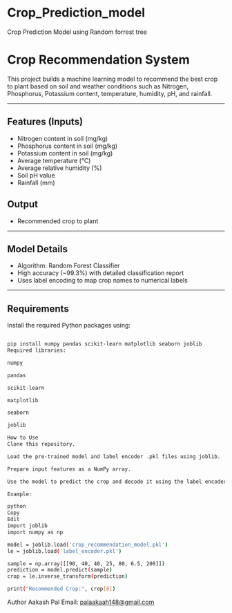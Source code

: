 # Crop_Prediction_model
Crop Prediction Model using Random forrest tree

# Crop Recommendation System

This project builds a machine learning model to recommend the best crop to plant based on soil and weather conditions such as Nitrogen, Phosphorus, Potassium content, temperature, humidity, pH, and rainfall.

---

## Features (Inputs)

- Nitrogen content in soil (mg/kg)
- Phosphorus content in soil (mg/kg)
- Potassium content in soil (mg/kg)
- Average temperature (°C)
- Average relative humidity (%)
- Soil pH value
- Rainfall (mm)

## Output

- Recommended crop to plant

---

## Model Details

- Algorithm: Random Forest Classifier
- High accuracy (~99.3%) with detailed classification report
- Uses label encoding to map crop names to numerical labels

---

## Requirements

Install the required Python packages using:

```bash

pip install numpy pandas scikit-learn matplotlib seaborn joblib
Required libraries:

numpy

pandas

scikit-learn

matplotlib

seaborn

joblib

How to Use
Clone this repository.

Load the pre-trained model and label encoder .pkl files using joblib.

Prepare input features as a NumPy array.

Use the model to predict the crop and decode it using the label encoder.

Example:

python
Copy
Edit
import joblib
import numpy as np

model = joblib.load('crop_recommendation_model.pkl')
le = joblib.load('label_encoder.pkl')

sample = np.array([[90, 40, 40, 25, 80, 6.5, 200]])
prediction = model.predict(sample)
crop = le.inverse_transform(prediction)

print("Recommended Crop:", crop[0])
```
Author
Aakash Pal
Email: palaakaah148@gmail.com


